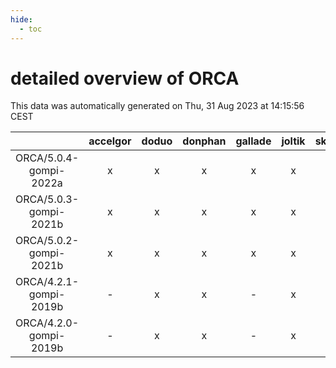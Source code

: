 ```yaml
---
hide:
  - toc
---
```


detailed overview of ORCA
=========================


This data was automatically generated on Thu, 31 Aug 2023 at 14:15:56 CEST  

| |accelgor|doduo|donphan|gallade|joltik|skitty|swalot|victini|
| :---: | :---: | :---: | :---: | :---: | :---: | :---: | :---: | :---: |
|ORCA/5.0.4-gompi-2022a|x|x|x|x|x|x|x|x|
|ORCA/5.0.3-gompi-2021b|x|x|x|x|x|x|x|x|
|ORCA/5.0.2-gompi-2021b|x|x|x|x|x|x|x|x|
|ORCA/4.2.1-gompi-2019b|-|x|x|-|x|x|-|x|
|ORCA/4.2.0-gompi-2019b|-|x|x|-|x|x|-|x|
